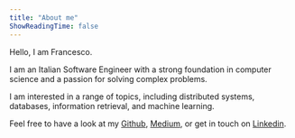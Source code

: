 ```yaml
---
title: "About me"
ShowReadingTime: false
---
```

Hello, I am Francesco.

I am an Italian Software Engineer with a strong foundation in 
computer science and a passion for solving complex problems.

I am interested in a range of topics, including distributed systems, 
databases, information retrieval, and machine learning.

Feel free to have a look at my [Github](https://github.com/tomfran), [Medium](https://medium.com/@tomfran), or get in touch on [Linkedin](https://www.linkedin.com/in/tomaselli-/).
